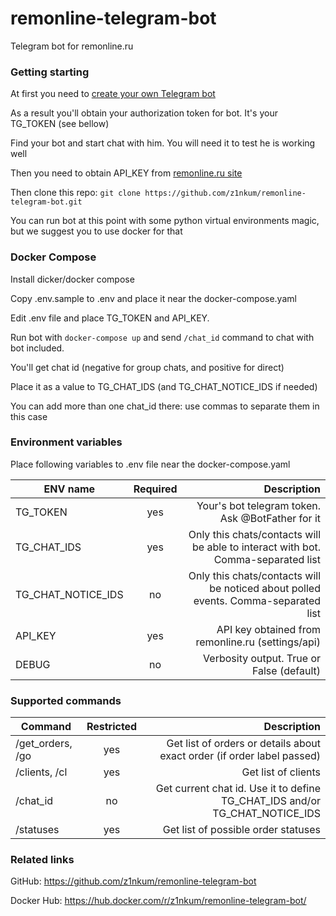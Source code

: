 # remonline-telegram-bot

Telegram bot for remonline.ru

### Getting starting

At first you need to [create your own Telegram bot](https://core.telegram.org/bots#3-how-do-i-create-a-bot)

As a result you'll obtain your authorization token for bot. It's your TG_TOKEN (see bellow)

Find your bot and start chat with him. You will need it to test he is working well

Then you need to obtain API_KEY from [remonline.ru site](https://app.remonline.ru/#!/settings/api)

Then clone this repo: `git clone https://github.com/z1nkum/remonline-telegram-bot.git`

You can run bot at this point with some python virtual environments magic, but we suggest you to use docker for that

### Docker Compose

Install dicker/docker compose

Copy .env.sample to .env and place it near the docker-compose.yaml

Edit .env file and place TG_TOKEN and API_KEY. 

Run bot with `docker-compose up` and send `/chat_id` command to chat with bot included. 

You'll get chat id (negative for group chats, and positive for direct)

Place it as a value to TG_CHAT_IDS (and TG_CHAT_NOTICE_IDS if needed)

You can add more than one chat_id there: use commas to separate them in this case


### Environment variables

Place following variables to .env file near the docker-compose.yaml

| ENV name      | Required           | Description  |
| ------------- |:-------------:| -----:|
| TG_TOKEN      | yes | Your's bot telegram token. Ask @BotFather for it  |
| TG_CHAT_IDS   | yes | Only this chats/contacts will be able to interact with bot. Comma-separated list |
| TG_CHAT_NOTICE_IDS   | no | Only this chats/contacts will be noticed about polled events. Comma-separated list |
| API_KEY       | yes | API key obtained from remonline.ru (settings/api) | 
| DEBUG         | no  | Verbosity output. True or False (default) | 


### Supported commands

| Command      | Restricted           | Description  |
| ------------- |:-------------:| -----:|
| /get_orders, /go  | yes | Get list of orders or details about exact order (if order label passed)  |
| /clients, /cl   | yes | Get list of clients |
| /chat_id   | no | Get current chat id. Use it to define TG_CHAT_IDS and/or TG_CHAT_NOTICE_IDS|
| /statuses       | yes | Get list of possible order statuses | 

### Related links

GitHub: https://github.com/z1nkum/remonline-telegram-bot

Docker Hub: https://hub.docker.com/r/z1nkum/remonline-telegram-bot/

